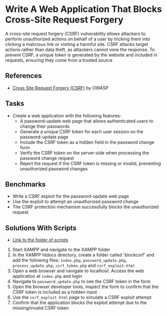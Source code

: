 # Write A Web Application That Blocks Cross-Site Request Forgery
A cross-site request forgery (CSRF) vulnerability allows attackers to perform unauthorized actions on behalf of a user by tricking them into clicking a malicious link or visiting a harmful site. CSRF attacks target actions rather than data theft, as attackers cannot view the response. To prevent CSRF, a unique token is generated by the website and included in requests, ensuring they come from a trusted source


## References
- [Cross Site Request Forgery (CSRF)](https://owasp.org/www-community/attacks/csrf) by OWASP


## Tasks
- Create a web application with the following features:
  - A password-update web page that allows authenticated users to change their passwords
  - Generate a unique CSRF token for each user session on the password-update page
  - Include the CSRF token as a hidden field in the password change form
  - Verify the CSRF token on the server-side when processing the password change request
  - Reject the request if the CSRF token is missing or invalid, preventing unauthorized password changes


## Benchmarks
- Write a CSRF exploit for the password-update web page
- Use the exploit to attempt an unauthorized password change
- The CSRF protection mechanism successfully blocks the unauthorized request


## Solutions With Scripts
- [Link to the folder of scripts](https://github.com/aaronamran/MCSI-Remote-Cybersecurity-Internship/tree/main/Secure%20Software%20Development/scripts/block-csrf)

1. Start XAMPP and navigate to the XAMPP folder
2. In the XAMPP htdocs directory, create a folder called 'blockcsrf' and add the following files: `index.php`, `password_update.php`, `process_update.php`, `csrf_token.php` and `csrf_exploit.html`
3. Open a web browser and navigate to localhost. Access the web application at `index.php` and login
4. Navigate to `password_update.php` to see the CSRF token in the form
5. Open the browser developer tools, inspect the form to confirm that the CSRF token is included as a hidden input
6. Use the `csrf_exploit.html` page to simulate a CSRF exploit attempt
7. Confirm that the application blocks the exploit attempt due to the missing/invalid CSRF token
